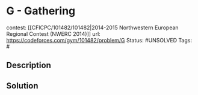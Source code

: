 # G - Gathering

contest: [[CFICPC/101482/101482|2014-2015 Northwestern European Regional Contest (NWERC 2014)]]
url: https://codeforces.com/gym/101482/problem/G
Status: #UNSOLVED
Tags: #

## Description

## Solution

